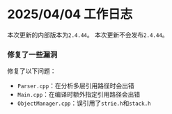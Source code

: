 # 2025/04/04 工作日志

本次更新的内部版本为``2.4.44``。
本次更新不会发布``2.4.44``。

### 修复了一些漏洞

修复了以下问题：
* ``Parser.cpp``：在分析多层引用路径时会出错
* ``Main.cpp``：在编译时额外指定引用路径会出错
* ``ObjectManager.cpp``：误引用了``strie.h``和``stack.h``